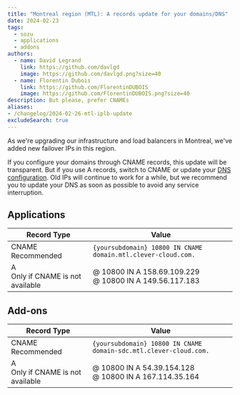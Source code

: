 ```yaml
---
title: "Montreal region (MTL): A records update for your domains/DNS"
date: 2024-02-23
tags:
  - sozu
  - applications
  - addons
authors:
  - name: David Legrand
    link: https://github.com/davlgd
    image: https://github.com/davlgd.png?size=40
  - name: Florentin Dubois
    link: https://github.com/FlorentinDUBOIS
    image: https://github.com/FlorentinDUBOIS.png?size=40
description: But please, prefer CNAMEs
aliases:
- /changelog/2024-02-26-mtl-iplb-update
excludeSearch: true
---
```


As we're upgrading our infrastructure and load balancers in Montreal, we've added new failover IPs in this region.

If you configure your domains through CNAME records, this update will be transparent. But if you use A records, switch to CNAME or update your [DNS configuration](/doc/administrate/domain-names/). Old IPs will continue to work for a while, but we recommend you to update your DNS as soon as possible to avoid any service interruption.

## Applications

| Record Type | Value |
| ----------- | ----- |
| CNAME<br>Recommended | `{yoursubdomain} 10800 IN CNAME domain.mtl.clever-cloud.com.` |
| A<br>Only if CNAME is not available | @ 10800 IN A 158.69.109.229<br>@ 10800 IN A 149.56.117.183 |

## Add-ons

| Record Type | Value |
| ----------- | ----- |
| CNAME<br>Recommended | `{yoursubdomain} 10800 IN CNAME domain-sdc.mtl.clever-cloud.com.` |
| A<br>Only if CNAME is not available | @ 10800 IN A 54.39.154.128<br>@ 10800 IN A 167.114.35.164 |
